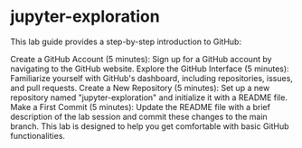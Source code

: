 # jupyter-exploration
This lab guide provides a step-by-step introduction to GitHub:

Create a GitHub Account (5 minutes): Sign up for a GitHub account by navigating to the GitHub website.
Explore the GitHub Interface (5 minutes): Familiarize yourself with GitHub's dashboard, including repositories, issues, and pull requests.
Create a New Repository (5 minutes): Set up a new repository named "jupyter-exploration" and initialize it with a README file.
Make a First Commit (5 minutes): Update the README file with a brief description of the lab session and commit these changes to the main branch.
This lab is designed to help you get comfortable with basic GitHub functionalities.
